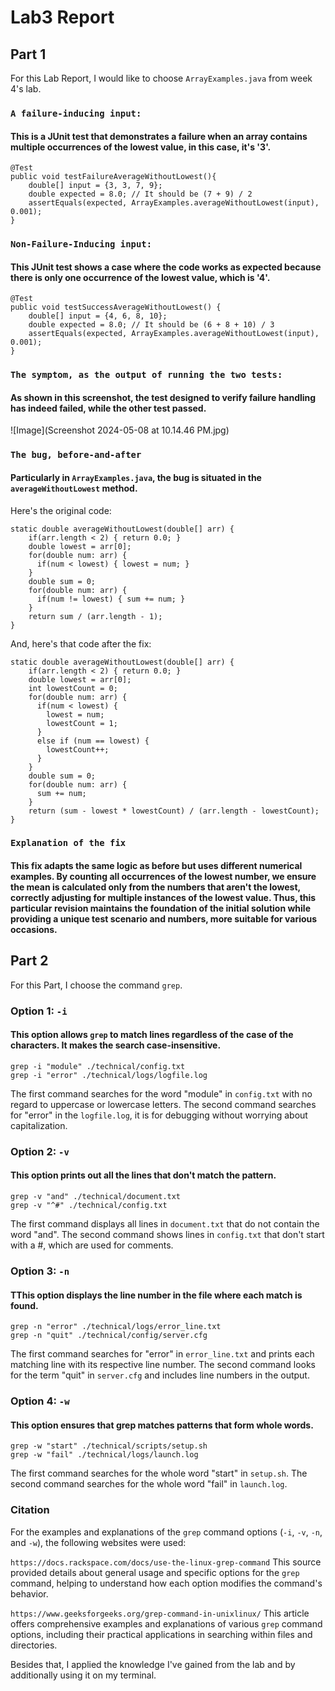 # Lab3 Report

## Part 1
For this Lab Report, I would like to choose `ArrayExamples.java` from week 4's lab.

### `A failure-inducing input:`
#### This is a JUnit test that demonstrates a failure when an array contains multiple occurrences of the lowest value, in this case, it's '3'.

    @Test
    public void testFailureAverageWithoutLowest(){
        double[] input = {3, 3, 7, 9};
        double expected = 8.0; // It should be (7 + 9) / 2
        assertEquals(expected, ArrayExamples.averageWithoutLowest(input), 0.001);
    }


### `Non-Failure-Inducing input:`
#### This JUnit test shows a case where the code works as expected because there is only one occurrence of the lowest value, which is '4'.
    
    @Test
    public void testSuccessAverageWithoutLowest() {
        double[] input = {4, 6, 8, 10}; 
        double expected = 8.0; // It should be (6 + 8 + 10) / 3
        assertEquals(expected, ArrayExamples.averageWithoutLowest(input), 0.001);
    }



### `The symptom, as the output of running the two tests:`
#### As shown in this screenshot, the test designed to verify failure handling has indeed failed, while the other test passed.

![Image](Screenshot 2024-05-08 at 10.14.46 PM.jpg)

### `The bug, before-and-after`
#### Particularly in `ArrayExamples.java`, the bug is situated in the `averageWithoutLowest` method.

Here's the original code: 

    static double averageWithoutLowest(double[] arr) {
        if(arr.length < 2) { return 0.0; }
        double lowest = arr[0];
        for(double num: arr) {
          if(num < lowest) { lowest = num; }
        }
        double sum = 0;
        for(double num: arr) {
          if(num != lowest) { sum += num; }
        }
        return sum / (arr.length - 1);
    }


And, here's that code after the fix:

    static double averageWithoutLowest(double[] arr) {
        if(arr.length < 2) { return 0.0; }
        double lowest = arr[0];
        int lowestCount = 0;
        for(double num: arr) {
          if(num < lowest) {
            lowest = num;
            lowestCount = 1;
          } 
          else if (num == lowest) {
            lowestCount++;
          }
        }
        double sum = 0;
        for(double num: arr) {
          sum += num;
        }
        return (sum - lowest * lowestCount) / (arr.length - lowestCount);
    }



### `Explanation of the fix`
#### This fix adapts the same logic as before but uses different numerical examples. By counting all occurrences of the lowest number, we ensure the mean is calculated only from the numbers that aren't the lowest, correctly adjusting for multiple instances of the lowest value. Thus, this particular revision maintains the foundation of the initial solution while providing a unique test scenario and numbers, more suitable for various occasions.


## Part 2
For this Part, I choose the command `grep`.

### Option 1: `-i`
#### This option allows `grep` to match lines regardless of the case of the characters. It makes the search case-insensitive.

    grep -i "module" ./technical/config.txt
    grep -i "error" ./technical/logs/logfile.log

The first command searches for the word "module" in `config.txt` with no regard to uppercase or lowercase letters.
The second command searches for "error" in the `logfile.log`, it is for debugging without worrying about capitalization.

### Option 2: `-v`
#### This option prints out all the lines that don't match the pattern.

    grep -v "and" ./technical/document.txt
    grep -v "^#" ./technical/config.txt
    
The first command displays all lines in `document.txt` that do not contain the word "and".
The second command shows lines in `config.txt` that don't start with a #, which are used for comments.

### Option 3: `-n`
#### TThis option displays the line number in the file where each match is found.

    grep -n "error" ./technical/logs/error_line.txt
    grep -n "quit" ./technical/config/server.cfg
    
The first command searches for "error" in `error_line.txt` and prints each matching line with its respective line number. 
The second command looks for the term "quit" in `server.cfg` and includes line numbers in the output.

### Option 4: `-w`
#### This option ensures that grep matches patterns that form whole words.

    grep -w "start" ./technical/scripts/setup.sh
    grep -w "fail" ./technical/logs/launch.log
    
The first command searches for the whole word "start" in `setup.sh`.
The second command searches for the whole word "fail" in `launch.log`. 


### Citation
For the examples and explanations of the `grep` command options (`-i`, `-v`, `-n`, and `-w`), the following websites were used:

`https://docs.rackspace.com/docs/use-the-linux-grep-command` This source provided details about general usage and specific options for the `grep` command, helping to understand how each option modifies the command's behavior.

`https://www.geeksforgeeks.org/grep-command-in-unixlinux/` This article offers comprehensive examples and explanations of various `grep` command options, including their practical applications in searching within files and directories.

Besides that, I applied the knowledge I've gained from the lab and by additionally using it on my terminal.

